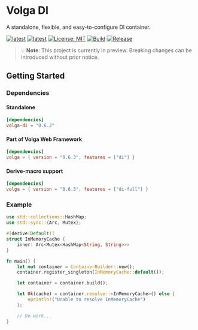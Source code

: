 # Volga DI
A standalone, flexible, and easy-to-configure DI container.

[![latest](https://img.shields.io/badge/latest-0.6.3-blue)](https://crates.io/crates/volga)
[![latest](https://img.shields.io/badge/rustc-1.80+-964B00)](https://crates.io/crates/volga)
[![License: MIT](https://img.shields.io/badge/License-MIT-violet.svg)](https://github.com/RomanEmreis/volga/blob/main/LICENSE)
[![Build](https://github.com/RomanEmreis/volga/actions/workflows/rust.yml/badge.svg)](https://github.com/RomanEmreis/volga/actions/workflows/rust.yml)
[![Release](https://github.com/RomanEmreis/volga/actions/workflows/release.yml/badge.svg)](https://github.com/RomanEmreis/volga/actions/workflows/release.yml)

> 💡 **Note**: This project is currently in preview. Breaking changes can be introduced without prior notice.

## Getting Started
### Dependencies
#### Standalone
```toml
[dependencies]
volga-di = "0.6.3"
```
#### Part of Volga Web Framework
```toml
[dependencies]
volga = { version = "0.6.3", features = ["di"] }
```
#### Derive-macro support
```toml
[dependencies]
volga = { version = "0.6.3", features = ["di-full"] }
```

### Example
```rust
use std::collections::HashMap;
use std::sync::{Arc, Mutex};

#[derive(Default)]
struct InMemoryCache {
    inner: Arc<Mutex<HashMap<String, String>>>
}

fn main() {
    let mut container = ContainerBuilder::new();
    container.register_singleton(InMemoryCache::default());

    let container = container.build();

    let Ok(cache) = container.resolve::<InMemoryCache>() else { 
        eprintln!("Unable to resolve InMemoryCache")
    };

    // Do work...
}
```

